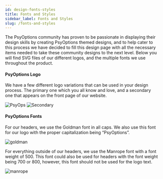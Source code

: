 ```yaml
---
id: design-fonts-styles
title: Fonts and Styles
sidebar_label: Fonts and Styles
slug: /fonts-and-styles
---
```


The PsyOptions community has proven to be passionate in displaying their design skills by creating PsyOptions themed designs, and to help cater to this process we have decided to fill this design page with all the necessary items needed to take these community designs to the next level. Below you will find SVG files of our different logos, and the multiple fonts we use throughout the product.

#### PsyOptions Logo
We have a few different logo variations that can be used in your design process. The primary one which you all know and love, and a secondary one that appears on the front page of our website.

![PsyOps](/img/PsyOps.svg) ![Secondary](/img/Secondary.svg)

#### PsyOptions Fonts
For our headers, we use the Goldman font in all caps. We also use this font for our logo with the proper capitalization being “PsyOptions”.

![goldman](/img/designers/goldman.png)

For everything outside of our headers, we use the Manrope font with a font weight of 500. This font could also be used for headers with the font weight being 700 or 800, however, this font should not be used for the logo text.

![manrope](/img/designers/manrope.png)
